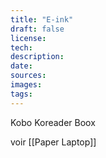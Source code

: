 ```yaml
---
title: "E-ink"
draft: false
license: 
tech: 
description: 
date: 
sources: 
images: 
tags:
---
```

Kobo
Koreader
Boox

voir [[Paper Laptop]]